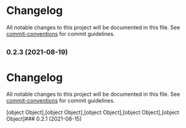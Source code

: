 # Changelog

All notable changes to this project will be documented in this file. See [commit-conventions](https://www.conventionalcommits.org/en/v1.0.0/#specification) for commit guidelines.

## <small>0.2.3 (2021-08-19)</small>

# Changelog

All notable changes to this project will be documented in this file. See [commit-conventions](https://www.conventionalcommits.org/en/v1.0.0/#specification) for commit guidelines.

[object Object],[object Object],[object Object],[object Object],[object Object]### 0.2.1 (2021-08-15)
